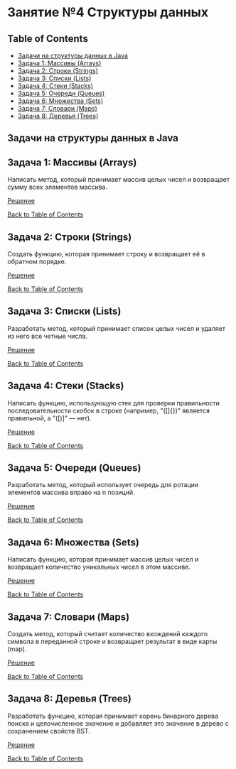 # Занятие №4 Структуры данных
## Table of Contents
* [Задачи на структуры данных в Java](#задачи-на-структуры-данных-в-java)
* [Задача 1: Массивы (Arrays)](#задача-1-массивы-arrays)
* [Задача 2: Строки (Strings)](#задача-2-строки-strings)
* [Задача 3: Списки (Lists)](#задача-3-списки-lists)
* [Задача 4: Стеки (Stacks)](#задача-4-стеки-stacks)
* [Задача 5: Очереди (Queues)](#задача-5-очереди-queues)
* [Задача 6: Множества (Sets)](#задача-6-множества-sets)
* [Задача 7: Словари (Maps)](#задача-7-словари-maps)
* [Задача 8: Деревья (Trees)](#задача-8-деревья-trees)

## Задачи на структуры данных в Java

## Задача 1: Массивы (Arrays)
Написать метод, который принимает массив целых чисел и возвращает сумму всех элементов массива.

[Решение](https://github.com/a-oleynik/interview-training/tree/main/src/main/java/com/oleynik/interviewtraining/lesson1/ArraySum.java)

[Back to Table of Contents](#table-of-contents)

## Задача 2: Строки (Strings)
Создать функцию, которая принимает строку и возвращает её в обратном порядке.

[Решение](https://github.com/a-oleynik/interview-training/tree/main/src/main/java/com/oleynik/interviewtraining/lesson1/ReversedString.java)

[Back to Table of Contents](#table-of-contents)

## Задача 3: Списки (Lists)
Разработать метод, который принимает список целых чисел и удаляет из него все четные числа.

[Решение](https://github.com/a-oleynik/interview-training/tree/main/src/main/java/com/oleynik/interviewtraining/lesson4/homework/Lists.java)

[Back to Table of Contents](#table-of-contents)

## Задача 4: Стеки (Stacks)
Написать функцию, использующую стек для проверки правильности последовательности скобок в строке (например, "([]{})" является правильной, а "([)]" — нет).

[Решение](https://github.com/a-oleynik/interview-training/tree/main/src/main/java/com/oleynik/interviewtraining/lesson4/homework/Stacks.java)

[Back to Table of Contents](#table-of-contents)

## Задача 5: Очереди (Queues)
Разработать метод, который использует очередь для ротации элементов массива вправо на n позиций.

[Решение](https://github.com/a-oleynik/interview-training/tree/main/src/main/java/com/oleynik/interviewtraining/lesson4/homework/Queues.java)

[Back to Table of Contents](#table-of-contents)

## Задача 6: Множества (Sets)
Написать функцию, которая принимает массив целых чисел и возвращает количество уникальных чисел в этом массиве.

[Решение](https://github.com/a-oleynik/interview-training/tree/main/src/main/java/com/oleynik/interviewtraining/lesson4/homework/Sets.java)

[Back to Table of Contents](#table-of-contents)

## Задача 7: Словари (Maps)
Создать метод, который считает количество вхождений каждого символа в переданной строке и возвращает результат в виде карты (map).

[Решение](https://github.com/a-oleynik/interview-training/tree/main/src/main/java/com/oleynik/interviewtraining/lesson4/homework/Maps.java)

[Back to Table of Contents](#table-of-contents)

## Задача 8: Деревья (Trees)
Разработать функцию, которая принимает корень бинарного дерева поиска и целочисленное значение и добавляет это значение в дерево с сохранением свойств BST.

[Решение](https://github.com/a-oleynik/interview-training/tree/main/src/main/java/com/oleynik/interviewtraining/lesson4/homework/bstree/TreeNodeUtil.java)

[Back to Table of Contents](#table-of-contents)
